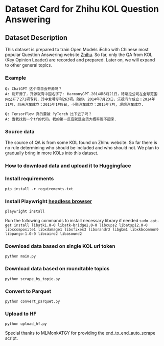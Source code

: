 # Dataset Card for Zhihu KOL Question Answering

## Dataset Description

This dataset is prepared to train Open Models iEcho with Chinese most popular
Question Answering website [Zhihu](https://www.zhihu.com/). So far, only the QA
from KOL (Key Opinion Leader) are recorded and prepared. Later on, we will
expand to other general topics.

### Example

```
Q: ChatGPT 这个项目会开源吗？
A: 别开源了，开源就有中国名字了: HarmonyGPT.2014年6月21日，特斯拉公司在全球范围内公开了271项专利，其中发明专利263项。随即，2014年7月23日，乐视汽车成立；2014年11月, 蔚来汽车成立；2015年1月9日, 小鹏汽车成立；2015年7月, 理想汽车成立.

Q: TensorFlow 真的要被 PyTorch 比下去了吗？
A: 当我找到一个tf的代码，我的第一反应就是这货大概率跑不起来.

```

### Source data

The source of QA is from some KOL found on Zhihu website. So far there is no
rule determining who should be included and who should not. We plan to gradually
bring in more KOLs into this dataset.

### How to download data and upload it to Huggingface

### Install requirements

`pip install -r requirements.txt`

### Install Playwright [headless browser](https://playwright.dev/python/docs/intro)

`playwright install`

Run the following commands to install necessary library if needed
`sudo apt-get install libatk1.0-0 libatk-bridge2.0-0 libcups2 libatspi2.0-0 libxcomposite1 libxdamage1 libxfixes3 libxrandr2 libgbm1 libxkbcommon0 libpango-1.0-0 libcairo2 libasound2`

### Download data based on single KOL url token

`python main.py`

### Download data based on roundtable topics

`python scrape_by_topic.py`

### Convert to Parquet

`python convert_parquet.py`

### Upload to HF

`python upload_hf.py`

Special thanks to MLMonkATGY for providing the end_to_end_auto_scrape script.
